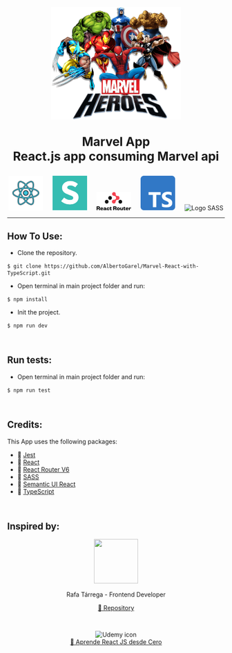 <h1 align="center">
  <br>
  <img src="https://github.com/AlbertoGarel/Marvel-React-with-TypeScript/blob/develop/src/img/marvel.png?raw=true" alt="Personajes Marvel" width="300">
  </br>
 
  Marvel App
  <br>
  React.js app consuming Marvel api
</h1>

<p align="center">
  <img src="https://github.com/AlbertoGarel/Marvel-React-with-TypeScript/blob/develop/app_marvel_images/icons8-react-200.png?raw=true" alt="Logo React" width="80" padding="10px"/>
  &emsp;
  <img src="https://github.com/AlbertoGarel/Marvel-React-with-TypeScript/blob/develop/app_marvel_images/logo_semantic_ui.png?raw=true" alt="Logo Semantic ui" width="80" padding="10px"/> 
  &emsp;
  <img src="https://github.com/AlbertoGarel/Marvel-React-with-TypeScript/blob/develop/app_marvel_images/react-router-stacked-color.png?raw=true" alt="Logo React Router" width="80" padding="10px"/> 
  &emsp;
  <img src="https://github.com/AlbertoGarel/Marvel-React-with-TypeScript/blob/develop/app_marvel_images/Typescript_logo.png?raw=true" alt="Logo TypeScript" width="80" padding="10px"/>
  &emsp;
  <img src="https://sass-lang.com/assets/img/logos/logo-b6e1ef6e.svg" alt="Logo SASS" width="80" padding="10px"/>
</p>

---

## How To Use:
- Clone the repository.

```shell
$ git clone https://github.com/AlbertoGarel/Marvel-React-with-TypeScript.git
```

- Open terminal in main project folder and run:

```shell
$ npm install
```
- Init the project.

```shell
$ npm run dev
```

</br>

## Run tests:

- Open terminal in main project folder and run:

```shell
$ npm run test
```
</br>

## Credits:
<p id="credits"><p/>

This App uses the following packages:

- 🔗 [Jest](https://jestjs.io/)
- 🔗 [React](https://react.dev/)
- 🔗 [React Router V6](https://reactrouter.com/en/main)
- 🔗 [SASS](https://sass-lang.com/)
- 🔗 [Semantic UI React](https://react.semantic-ui.com/)
- 🔗 [TypeScript](https://www.typescriptlang.org/)
  
</br>

## Inspired by:

<p align="center">
    <img src="https://img-c.udemycdn.com/user/200_H/42177598_9f5c_2.jpg" alt="" class="ud-avatar ud-avatar-image" width="64" height="64" loading="lazy" style="width: 6.4rem; height: 6.4rem;">
    <p align="center">Rafa Tárrega - Frontend Developer</p>
</p>



<a href="https://github.com/ratasi/marvel-react" target="_blank">
    <p  align="center">🔗 Repository</p>
</a>

</br>

<p align="center">
    <img src="https://about.udemy.com/wp-content/themes/wp-about-v4/assets/images/udemy-logo.svg" alt="Udemy icon" width="250"/>
    </br>
    <a href="https://www.udemy.com/course/aprende-react-js-desde-cero-paso-a-paso/" target="_blank">
    🔗 Aprende React JS desde Cero
    </a>
</p>

</br>

<!-- ## Visit the site:

</br>

<p align="center">
    <img src="https://brandfetch.com/_next/image?url=https%3A%2F%2Fimages.prismic.io%2Fbrandfetch%2F58ab0db1-25e9-42d0-b311-0b307eec15f8_3.png%3Fauto%3Dcompress%2Cformat&w=1920&q=75" alt="netlify Logo" width="300"/>
    <a href="" target="_blank">
    <p align="center">🔗 Marvel App - Netlify</p>
    </a>
</p> -->
